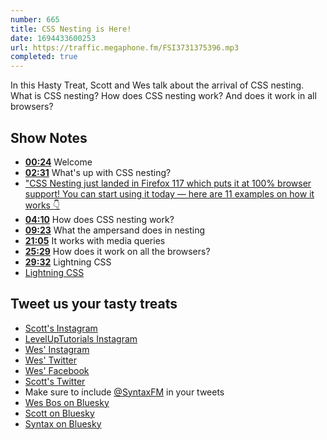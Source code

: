 ```yaml
---
number: 665
title: CSS Nesting is Here!
date: 1694433600253
url: https://traffic.megaphone.fm/FSI3731375396.mp3
completed: true
---
```


In this Hasty Treat, Scott and Wes talk about the arrival of CSS nesting. What is CSS nesting? How does CSS nesting work? And does it work in all browsers?

## Show Notes

* **[00:24](#t=00:24)** Welcome
* **[02:31](#t=02:31)** What's up with CSS nesting?
* ["CSS Nesting just landed in Firefox 117 which puts it at 100% browser support! You can start using it today — here are 11 examples on how it works 👇](https://twitter.com/wesbos/status/1696201171587809761)
* **[04:10](#t=04:10)** How does CSS nesting work?
* **[09:23](#t=09:23)** What the ampersand does in nesting
* **[21:05](#t=21:05)** It works with media queries
* **[25:29](#t=25:29)** How does it work on all the browsers?
* **[29:32](#t=29:32)** Lightning CSS
* [Lightning CSS](https://lightningcss.dev/)

## Tweet us your tasty treats

* [Scott's Instagram](https://www.instagram.com/stolinski/)
* [LevelUpTutorials Instagram](https://www.instagram.com/LevelUpTutorials/)
* [Wes' Instagram](https://www.instagram.com/wesbos/)
* [Wes' Twitter](https://twitter.com/wesbos)
* [Wes' Facebook](https://www.facebook.com/wesbos.developer)
* [Scott's Twitter](https://twitter.com/stolinski)
* Make sure to include [@SyntaxFM](https://twitter.com/SyntaxFM) in your tweets
* [Wes Bos on Bluesky](https://bsky.app/profile/wesbos.com)
* [Scott on Bluesky](https://bsky.app/profile/tolin.ski)
* [Syntax on Bluesky](https://bsky.app/profile/syntax.fm)
